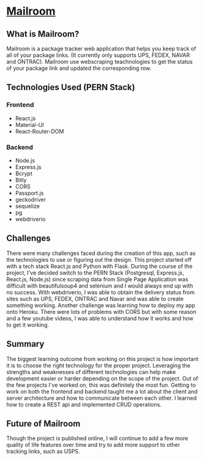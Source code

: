 # [Mailroom](https://mailroom-project.herokuapp.com/)

## What is Mailroom?
Mailroom is a package tracker web application that helps you keep track of all of your package links. (It currently only supports UPS, FEDEX, NAVAR and ONTRAC).
Mailroom use webscraping teachnologies to get the status of your package link and updated the corresponding row.

## Technologies Used (PERN Stack)
### Frontend
- React.js
- Material-UI
- React-Router-DOM
### Backend
- Node.js
- Express.js
- Bcrypt
- Bitly
- CORS
- Passport.js
- geckodriver
- sequelize
- pg
- webdriverio

## Challenges
There were many challenges faced during the creation of this app, such as the technologies to use or figuring out the design. This project started off with a tech stack
React.js and Python with Flask. During the course of the project, I've decided switch to the PERN Stack (Postgresql, Express.js, React.js, Node.js) since scraping data 
from Single Page Application was difficult with beautifulsoup4 and selenium and I would always end up with no success. With webdriverio, I was able to obtain 
the delivery status from sites such as UPS, FEDEX, ONTRAC and Navar and was able to create something working. Another challenge was learning how to deploy my app onto
Heroku. There were lots of problems with CORS but with some reason and a few youtube videos, I was able to understand how it works and how to get it working.

## Summary
The biggest learning outcome from working on this project is how important it is to choose the right technology for the proper project. Leveraging the strengths and
weaknesses of different technologies can help make development easier or harder depending on the scope of the project. Out of the few projects I've worked on, this
was definitely the most fun. Getting to work on both the frontend and backend taught me a lot about the client and server architecture and how to communicate between
each other. I learned how to create a REST api and implemented CRUD operations.

## Future of Mailroom
Though the project is published online, I will continue to add a few more quality of life features over time and try to add more support to other tracking links, such
as USPS.

